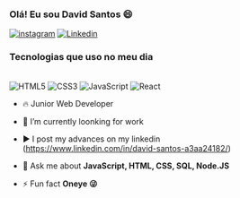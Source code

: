 ### Olá! Eu sou David Santos 😄


[![instagram](https://img.shields.io/badge/Instagram-E4405F?style=for-the-badge&logo=instagram&logoColor=white)](https://www.instagram.com/dav_santos21/)
[![Linkedin](https://img.shields.io/badge/LinkedIn-0077B5?style=for-the-badge&logo=linkedin&logoColor=white)](https://www.linkedin.com/in/david-santos-a3aa24182/)

### Tecnologias que uso no meu dia

<div style="display: inline-block"><br/>
   <img style="align-center" src="https://img.shields.io/badge/HTML5-E34F26?style=for-the-badge&logo=html5&logoColor=white" alt="HTML5"/>
   <img style="align-center" src="https://img.shields.io/badge/CSS3-1572B6?style=for-the-badge&logo=css3&logoColor=white" alt="CSS3"/>
   <img style="align-center" src="https://img.shields.io/badge/JavaScript-F7DF1E?style=for-the-badge&logo=javascript&logoColor=black" alt="JavaScript"/>
   <img style="align-center" src="https://img.shields.io/badge/React-20232A?style=for-the-badge&logo=react&logoColor=61DAFB" alt="React"/>
</div>


- 🔥 Junior Web Developer

- 🔭 I’m currently loonking for work

- ▶️ I post my advances on my linkedin (https://www.linkedin.com/in/david-santos-a3aa24182/)

- 💬 Ask me about **JavaScript, HTML, CSS, SQL, Node.JS**

- ⚡ Fun fact **Oneye 😜**

<!--


## ⚙️ &nbsp;GitHub Analytics


<br><br>

- 🔭 I’m currently working on ...
- 🌱 I’m currently learning ...
- 👯 I’m looking to collaborate on ...
- 🤔 I’m looking for help with ...
- 💬 Ask me about ...
- 📫 How to reach me: ...
- 😄 Pronouns: ...
- ⚡ Fun fact: ...
-->

